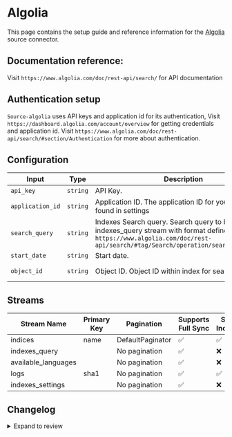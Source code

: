 # Algolia
This page contains the setup guide and reference information for the [Algolia](https://dashboard.algolia.com/) source connector.

## Documentation reference:
Visit `https://www.algolia.com/doc/rest-api/search/` for API documentation

## Authentication setup
`Source-algolia` uses API keys and application id for its authentication,
Visit `https://dashboard.algolia.com/account/overview` for getting credentials and application id.
Visit `https://www.algolia.com/doc/rest-api/search/#section/Authentication` for more about authentication.

## Configuration

| Input | Type | Description | Default Value |
|-------|------|-------------|---------------|
| `api_key` | `string` | API Key.  |  |
| `application_id` | `string` | Application ID. The application ID for your application found in settings |  |
| `search_query` | `string` | Indexes Search query. Search query to be used with indexes_query stream with format defined in `https://www.algolia.com/doc/rest-api/search/#tag/Search/operation/searchSingleIndex` | hitsPerPage=2&amp;getRankingInfo=1 |
| `start_date` | `string` | Start date.  |  |
| `object_id` | `string` | Object ID. Object ID within index for search queries | ecommerce-sample-data-9999996 |

## Streams
| Stream Name | Primary Key | Pagination | Supports Full Sync | Supports Incremental |
|-------------|-------------|------------|---------------------|----------------------|
| indices | name | DefaultPaginator | ✅ |  ✅  |
| indexes_query |  | No pagination | ✅ |  ❌  |
| available_languages |  | No pagination | ✅ |  ❌  |
| logs | sha1 | No pagination | ✅ |  ✅  |
| indexes_settings |  | No pagination | ✅ |  ❌  |

## Changelog

<details>
  <summary>Expand to review</summary>

| Version | Date | Pull Request | Subject |
| ------------------ | ------------ | --- | ---------------- |
| 0.0.29 | 2025-07-19 | [63479](https://github.com/airbytehq/airbyte/pull/63479) | Update dependencies |
| 0.0.28 | 2025-07-12 | [63073](https://github.com/airbytehq/airbyte/pull/63073) | Update dependencies |
| 0.0.27 | 2025-07-05 | [61630](https://github.com/airbytehq/airbyte/pull/61630) | Update dependencies |
| 0.0.26 | 2025-05-24 | [60643](https://github.com/airbytehq/airbyte/pull/60643) | Update dependencies |
| 0.0.25 | 2025-05-10 | [59889](https://github.com/airbytehq/airbyte/pull/59889) | Update dependencies |
| 0.0.24 | 2025-05-03 | [59339](https://github.com/airbytehq/airbyte/pull/59339) | Update dependencies |
| 0.0.23 | 2025-04-26 | [58744](https://github.com/airbytehq/airbyte/pull/58744) | Update dependencies |
| 0.0.22 | 2025-04-19 | [58237](https://github.com/airbytehq/airbyte/pull/58237) | Update dependencies |
| 0.0.21 | 2025-04-12 | [57629](https://github.com/airbytehq/airbyte/pull/57629) | Update dependencies |
| 0.0.20 | 2025-04-05 | [57122](https://github.com/airbytehq/airbyte/pull/57122) | Update dependencies |
| 0.0.19 | 2025-03-29 | [56565](https://github.com/airbytehq/airbyte/pull/56565) | Update dependencies |
| 0.0.18 | 2025-03-22 | [56118](https://github.com/airbytehq/airbyte/pull/56118) | Update dependencies |
| 0.0.17 | 2025-03-08 | [55411](https://github.com/airbytehq/airbyte/pull/55411) | Update dependencies |
| 0.0.16 | 2025-03-01 | [54856](https://github.com/airbytehq/airbyte/pull/54856) | Update dependencies |
| 0.0.15 | 2025-02-22 | [54224](https://github.com/airbytehq/airbyte/pull/54224) | Update dependencies |
| 0.0.14 | 2025-02-15 | [53913](https://github.com/airbytehq/airbyte/pull/53913) | Update dependencies |
| 0.0.13 | 2025-02-08 | [53391](https://github.com/airbytehq/airbyte/pull/53391) | Update dependencies |
| 0.0.12 | 2025-02-01 | [52932](https://github.com/airbytehq/airbyte/pull/52932) | Update dependencies |
| 0.0.11 | 2025-01-25 | [52207](https://github.com/airbytehq/airbyte/pull/52207) | Update dependencies |
| 0.0.10 | 2025-01-18 | [51773](https://github.com/airbytehq/airbyte/pull/51773) | Update dependencies |
| 0.0.9 | 2025-01-11 | [51225](https://github.com/airbytehq/airbyte/pull/51225) | Update dependencies |
| 0.0.8 | 2024-12-28 | [50499](https://github.com/airbytehq/airbyte/pull/50499) | Update dependencies |
| 0.0.7 | 2024-12-21 | [50177](https://github.com/airbytehq/airbyte/pull/50177) | Update dependencies |
| 0.0.6 | 2024-12-14 | [49560](https://github.com/airbytehq/airbyte/pull/49560) | Update dependencies |
| 0.0.5 | 2024-12-12 | [49308](https://github.com/airbytehq/airbyte/pull/49308) | Update dependencies |
| 0.0.4 | 2024-12-11 | [49027](https://github.com/airbytehq/airbyte/pull/49027) | Starting with this version, the Docker image is now rootless. Please note that this and future versions will not be compatible with Airbyte versions earlier than 0.64 |
| 0.0.3 | 2024-11-04 | [48182](https://github.com/airbytehq/airbyte/pull/48182) | Update dependencies |
| 0.0.2 | 2024-10-29 | [47659](https://github.com/airbytehq/airbyte/pull/47659) | Update dependencies |
| 0.0.1 | 2024-09-16 | [45605](https://github.com/airbytehq/airbyte/pull/45605) | Initial release by [@btkcodedev](https://github.com/btkcodedev) via Connector Builder |

</details>

